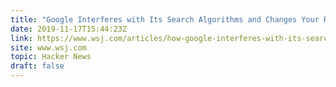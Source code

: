 ```yaml
---
title: "Google Interferes with Its Search Algorithms and Changes Your Results"
date: 2019-11-17T15:44:23Z
link: https://www.wsj.com/articles/how-google-interferes-with-its-search-algorithms-and-changes-your-results-11573823753?mod=rsswn&utm_medium=RSS&utm_source=hune
site: www.wsj.com
topic: Hacker News
draft: false
---
```

